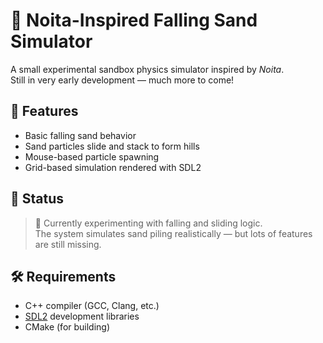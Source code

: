 # 🧪 Noita-Inspired Falling Sand Simulator

A small experimental sandbox physics simulator inspired by *Noita*.  
Still in very early development — much more to come!

## 🔧 Features

- Basic falling sand behavior
- Sand particles slide and stack to form hills
- Mouse-based particle spawning
- Grid-based simulation rendered with SDL2

## 🚧 Status

> 🧪 Currently experimenting with falling and sliding logic.  
> The system simulates sand piling realistically — but lots of features are still missing.

## 🛠 Requirements

- C++ compiler (GCC, Clang, etc.)
- [SDL2](https://www.libsdl.org/) development libraries
- CMake (for building)
